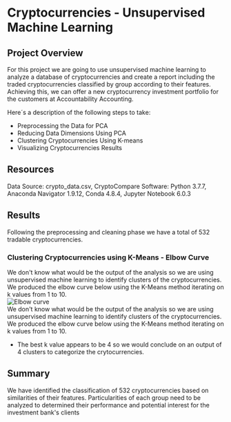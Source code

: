 # Cryptocurrencies - Unsupervised Machine Learning

## Project Overview 
For this project we are going to use unsupervised machine learning to analyze a database of cryptocurrencies and create a report including the traded cryptocurrencies classified by group according to their features.  
Achieving this, we can offer a new cryptocurrency investment portfolio for the customers at Accountability Accounting.

Here´s a description of the following steps to take:  
- Preprocessing the Data for PCA
- Reducing Data Dimensions Using PCA
- Clustering Cryptocurrencies Using K-means
- Visualizing Cryptocurrencies Results


## Resources
Data Source: crypto_data.csv, CryptoCompare
Software: Python 3.7.7, Anaconda Navigator 1.9.12, Conda 4.8.4, Jupyter Notebook 6.0.3

## Results  
Following the preprocessing and cleaning phase we have a total of 532 tradable cryptocurrencies.  

### Clustering Cryptocurrencies using K-Means - Elbow Curve  
We don't know what would be the output of the analysis so we are using unsupervised machine learning to identify clusters of the cryptocurrencies.  
We produced the elbow curve below using the K-Means method iterating on k values from 1 to 10.  
![Elbow curve](https://github.com/ManuelRuizF/Cryptocurrencies-Unsupervised-Machine-Learning/blob/main/elbow%20curvee.PNG)  
We don't know what would be the output of the analysis so we are using unsupervised machine learning to identify clusters of the cryptocurrencies.
We produced the elbow curve below using the K-Means method iterating on k values from 1 to 10.
- The best k value appears to be 4 so we would conclude on an output of 4 clusters to categorize the crytocurrencies.

## Summary 
We have identified the classification of 532 cryptocurrencies based on similarities of their features.
Particularities of each group need to be analyzed to determined their performance and potential interest for the investment bank's clients
